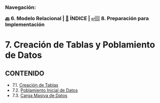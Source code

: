 <h3>Navegación:<br>

[🔙](../6/6.md) 6. Modelo Relacional | [📜](../README.md) ÍNDICE | [👉🏼](../8/8.md) 8. Preparación para Implementación
# 7. Creación de Tablas y Poblamiento de Datos

## CONTENIDO
- 7.1. [Creación de Tablas](7.1/7.1.md)
- 7.2. [Poblamiento Inicial de Datos](7.2/7.2.md)
- 7.3. [Carga Masiva de Datos](7.3/7.3.md)
